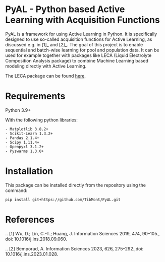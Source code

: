 PyAL - Python based Active Learning with Acquisition Functions
==============================================================

PyAL is a framework for using Active Learning in Python. It is specifically designed to use so-called acquisition functions for Active Learning, as discussed e.g. in [1]_ and [2]_.
The goal of this project is to enable sequential and batch-wise learning for pool and population data.
It can be used for example together with packages like LECA (Liquid Electrolyte Composition Analysis package) to combine Machine Learning based modeling directly with Active Learning.

The LECA package can be found [here](https://github.com/Harrison-Teeg/LECA).

Requirements
============
Python 3.9+

With the following python libraries:

    - Matplotlib 3.8.2+
    - Scikit-Learn 1.3.2+
    - Pandas 2.1.4+
    - Scipy 1.11.4+
    - Openpyxl 3.1.2+
    - Pyswarms 1.3.0+


Installation
============

This package can be installed directly from the repository using the command:

    pip install git+https://github.com/TibMont/PyAL.git

References
==========
.. [1] Wu, D.; Lin, C.-T.; Huang, J. Information Sciences 2019, 474, 90–105., doi: 10.1016/j.ins.2018.09.060.
 
.. [2] Bemporad, A. Information Sciences 2023, 626, 275–292.,doi: 10.1016/j.ins.2023.01.028.


